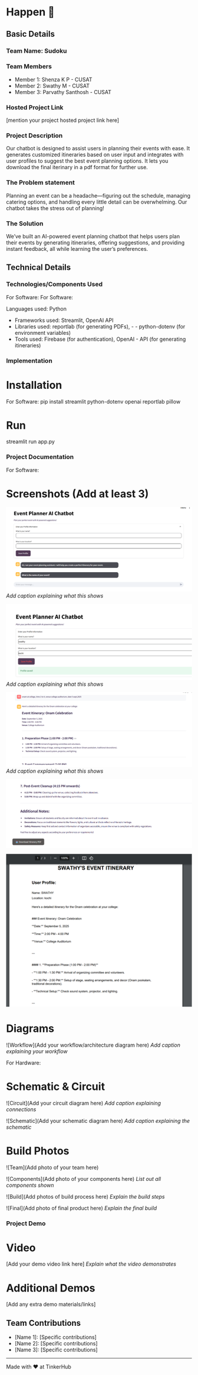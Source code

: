 # Happen 🎯


## Basic Details
### Team Name: Sudoku


### Team Members
- Member 1: Shenza K P - CUSAT
- Member 2: Swathy M - CUSAT
- Member 3: Parvathy Santhosh - CUSAT

### Hosted Project Link
[mention your project hosted project link here]

### Project Description
Our chatbot is designed to assist users in planning their events with ease. It generates customized itineraries based on user input and integrates with user profiles to suggest the best event planning options. It lets you download the final iterinary in a pdf format for further use.

### The Problem statement
Planning an event can be a headache—figuring out the schedule, managing catering options, and handling every little detail can be overwhelming. Our chatbot takes the stress out of planning!

### The Solution
We’ve built an AI-powered event planning chatbot that helps users plan their events by generating itineraries, offering suggestions, and providing instant feedback, all while learning the user’s preferences.

## Technical Details
### Technologies/Components Used
For Software:
For Software:

Languages used: Python
- Frameworks used: Streamlit, OpenAI API
- Libraries used: reportlab (for generating PDFs), - - python-dotenv (for environment variables)
- Tools used: Firebase (for authentication), OpenAI - API (for generating itineraries)

### Implementation


# Installation
For Software: pip install streamlit python-dotenv openai reportlab pillow

# Run
streamlit run app.py


### Project Documentation
For Software:

# Screenshots (Add at least 3)
![alt text](image.png)
*Add caption explaining what this shows*

![alt text](image-1.png)
*Add caption explaining what this shows*

![alt text](image-2.png)
*Add caption explaining what this shows*

![alt text](image-3.png)

![alt text](image-4.png)

# Diagrams
![Workflow](Add your workflow/architecture diagram here)
*Add caption explaining your workflow*

For Hardware:

# Schematic & Circuit
![Circuit](Add your circuit diagram here)
*Add caption explaining connections*

![Schematic](Add your schematic diagram here)
*Add caption explaining the schematic*

# Build Photos
![Team](Add photo of your team here)


![Components](Add photo of your components here)
*List out all components shown*

![Build](Add photos of build process here)
*Explain the build steps*

![Final](Add photo of final product here)
*Explain the final build*

### Project Demo
# Video
[Add your demo video link here]
*Explain what the video demonstrates*

# Additional Demos
[Add any extra demo materials/links]

## Team Contributions
- [Name 1]: [Specific contributions]
- [Name 2]: [Specific contributions]
- [Name 3]: [Specific contributions]

---
Made with ❤️ at TinkerHub
